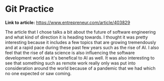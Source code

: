 # Git Practice
**Link to article:** https://www.entrepreneur.com/article/403829

The article that I chose talks a bit about the future of software engineering and what kind of direction it is heading towards. I thought it was pretty interesting because it includes a few topics that are growing tremendously and at a rapid pace during these past few years such as the rise of AI. I also feel that the rise of data science is also influencing the software development world as it's benefical to AI as well. It was also interesting to see that something such as remote work really only was put into consideration around the world because of a pandemic that we had which no one expected or saw coming.

